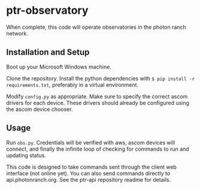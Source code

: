 # ptr-observatory

When complete, this code will operate observatories in the photon ranch network. 

## Installation and Setup

Boot up your Microsoft Windows machine.

Clone the repository. Install the python dependencies with `$ pip install -r requirements.txt`, preferably in a virtual environment.

Modify `config.py` as appropriate. Make sure to specify the correct ascom drivers for each device. These drivers should already be configured using the ascom device chooser.


## Usage

Run `obs.py`. Credentials will be verified with aws, ascom devices will connect, and finally the infinite loop of checking for commands to run and updating status.

This code is designed to take commands sent through the client web interface (not online yet). You can also send commands directly to api.photonranch.org. See the ptr-api repository readme for details.
